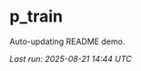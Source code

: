 # p_train

Auto-updating README demo.

<!--START_SECTION:status-->
_Last run: 2025-08-21 14:44 UTC_
<!--END_SECTION:status-->





































